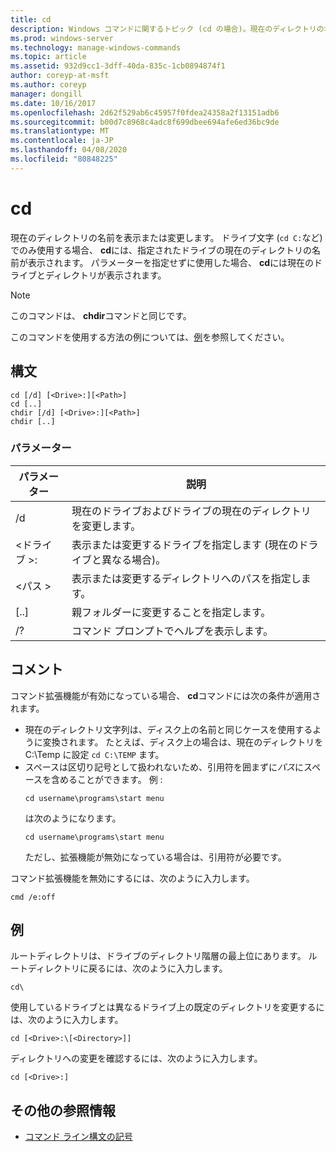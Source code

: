 ```yaml
---
title: cd
description: Windows コマンドに関するトピック (cd の場合)。現在のディレクトリの名前を表示したり、変更したりします。
ms.prod: windows-server
ms.technology: manage-windows-commands
ms.topic: article
ms.assetid: 932d9cc1-3dff-40da-835c-1cb0894874f1
author: coreyp-at-msft
ms.author: coreyp
manager: dongill
ms.date: 10/16/2017
ms.openlocfilehash: 2d62f529ab6c45957f0fdea24358a2f13151adb6
ms.sourcegitcommit: b00d7c8968c4adc8f699dbee694afe6ed36bc9de
ms.translationtype: MT
ms.contentlocale: ja-JP
ms.lasthandoff: 04/08/2020
ms.locfileid: "80848225"
---
```

# <a name="cd"></a>cd

現在のディレクトリの名前を表示または変更します。 ドライブ文字 (`cd C:`など) でのみ使用する場合、 **cd**には、指定されたドライブの現在のディレクトリの名前が表示されます。 パラメーターを指定せずに使用した場合、 **cd**には現在のドライブとディレクトリが表示されます。

> [!NOTE]
> このコマンドは、 **chdir**コマンドと同じです。

このコマンドを使用する方法の例については、[例](#BKMK_examples)を参照してください。

## <a name="syntax"></a>構文

```
cd [/d] [<Drive>:][<Path>]
cd [..]
chdir [/d] [<Drive>:][<Path>]
chdir [..]
```

### <a name="parameters"></a>パラメーター

|パラメーター|説明|
|---------|-----------|
|/d|現在のドライブおよびドライブの現在のディレクトリを変更します。|
|\<ドライブ >:|表示または変更するドライブを指定します (現在のドライブと異なる場合)。|
|\<パス >|表示または変更するディレクトリへのパスを指定します。|
|[..]|親フォルダーに変更することを指定します。|
|/?|コマンド プロンプトでヘルプを表示します。|

## <a name="remarks"></a>コメント

コマンド拡張機能が有効になっている場合、 **cd**コマンドには次の条件が適用されます。
- 現在のディレクトリ文字列は、ディスク上の名前と同じケースを使用するように変換されます。 たとえば、ディスク上の場合は、現在のディレクトリを C:\Temp に設定 `cd C:\TEMP` ます。
- スペースは区切り記号として扱われないため、引用符を囲まずに*パス*にスペースを含めることができます。 例 :  
  ```
  cd username\programs\start menu
  ```  
  は次のようになります。  
  ```
  cd username\programs\start menu
  ```  
  ただし、拡張機能が無効になっている場合は、引用符が必要です。

コマンド拡張機能を無効にするには、次のように入力します。
```
cmd /e:off
```

## <a name="examples"></a><a name=BKMK_examples></a>例

ルートディレクトリは、ドライブのディレクトリ階層の最上位にあります。 ルートディレクトリに戻るには、次のように入力します。
```
cd\
```
使用しているドライブとは異なるドライブ上の既定のディレクトリを変更するには、次のように入力します。
```
cd [<Drive>:\[<Directory>]]
```
ディレクトリへの変更を確認するには、次のように入力します。
```
cd [<Drive>:]
```

## <a name="additional-references"></a>その他の参照情報

- [コマンド ライン構文の記号](command-line-syntax-key.md)